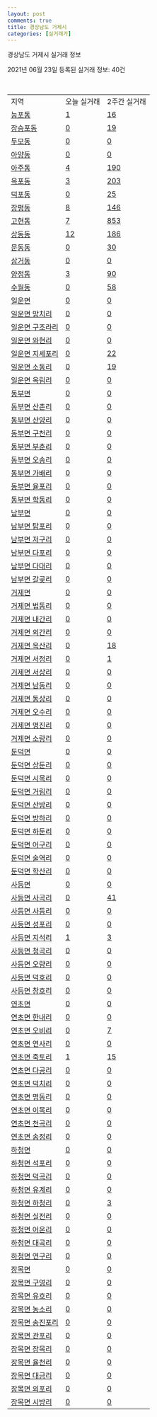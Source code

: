 ```yaml
---
layout: post
comments: true
title: 경상남도 거제시
categories: [실거래가]
---
```


경상남도 거제시 실거래 정보

2021년 06월 23일 등록된 실거래 정보: 40건

<script type="text/javascript">
  google.charts.load('current', {'packages':['corechart']});
  google.charts.setOnLoadCallback(drawChart);

  function drawChart() {
    var data = google.visualization.arrayToDataTable([['거래일', '매매', '전월세', '전매'], ['2021-02', 0, 23, 0], ['2021-03', 10, 50, 0], ['2021-04', 236, 176, 36], ['2021-05', 424, 214, 480], ['2021-06', 156, 78, 62]]);

    var options = {
      title: '최근 유형별 거래량 추이',
      legend: { position: 'bottom' }
    };

    var chart = new google.visualization.LineChart(document.getElementById('columnchart_material'));
    chart.draw(data, (options));
  }
</script>

<div id="columnchart_material" style="width: 450px; margin-left: -35px"></div>
<br>
<table class="sortable">
  <tr>
    <td>지역</td>
    <td>오늘 실거래</td>
    <td>2주간 실거래</td>
  </tr>

  
  <tr class="item">
    <td><a href="4831010100.html">능포동</a></td>
    <td><a href="4831010100.html">1</a></td>
    <td><a href="4831010100.html">16</a></td>
  </tr>
    

  <tr class="item">
    <td><a href="4831010200.html">장승포동</a></td>
    <td><a href="4831010200.html">0</a></td>
    <td><a href="4831010200.html">19</a></td>
  </tr>
    

  <tr class="item">
    <td><a href="4831010300.html">두모동</a></td>
    <td><a href="4831010300.html">0</a></td>
    <td><a href="4831010300.html">0</a></td>
  </tr>
    

  <tr class="item">
    <td><a href="4831010400.html">아양동</a></td>
    <td><a href="4831010400.html">0</a></td>
    <td><a href="4831010400.html">0</a></td>
  </tr>
    

  <tr class="item">
    <td><a href="4831010500.html">아주동</a></td>
    <td><a href="4831010500.html">4</a></td>
    <td><a href="4831010500.html">190</a></td>
  </tr>
    

  <tr class="item">
    <td><a href="4831010600.html">옥포동</a></td>
    <td><a href="4831010600.html">3</a></td>
    <td><a href="4831010600.html">203</a></td>
  </tr>
    

  <tr class="item">
    <td><a href="4831010700.html">덕포동</a></td>
    <td><a href="4831010700.html">0</a></td>
    <td><a href="4831010700.html">25</a></td>
  </tr>
    

  <tr class="item">
    <td><a href="4831010800.html">장평동</a></td>
    <td><a href="4831010800.html">8</a></td>
    <td><a href="4831010800.html">146</a></td>
  </tr>
    

  <tr class="item">
    <td><a href="4831010900.html">고현동</a></td>
    <td><a href="4831010900.html">7</a></td>
    <td><a href="4831010900.html">853</a></td>
  </tr>
    

  <tr class="item">
    <td><a href="4831011000.html">상동동</a></td>
    <td><a href="4831011000.html">12</a></td>
    <td><a href="4831011000.html">186</a></td>
  </tr>
    

  <tr class="item">
    <td><a href="4831011100.html">문동동</a></td>
    <td><a href="4831011100.html">0</a></td>
    <td><a href="4831011100.html">30</a></td>
  </tr>
    

  <tr class="item">
    <td><a href="4831011200.html">삼거동</a></td>
    <td><a href="4831011200.html">0</a></td>
    <td><a href="4831011200.html">0</a></td>
  </tr>
    

  <tr class="item">
    <td><a href="4831011300.html">양정동</a></td>
    <td><a href="4831011300.html">3</a></td>
    <td><a href="4831011300.html">90</a></td>
  </tr>
    

  <tr class="item">
    <td><a href="4831011400.html">수월동</a></td>
    <td><a href="4831011400.html">0</a></td>
    <td><a href="4831011400.html">58</a></td>
  </tr>
    

  <tr class="item">
    <td><a href="4831031000.html">일운면</a></td>
    <td><a href="4831031000.html">0</a></td>
    <td><a href="4831031000.html">0</a></td>
  </tr>
    

  <tr class="item">
    <td><a href="4831031021.html">일운면 망치리</a></td>
    <td><a href="4831031021.html">0</a></td>
    <td><a href="4831031021.html">0</a></td>
  </tr>
    

  <tr class="item">
    <td><a href="4831031022.html">일운면 구조라리</a></td>
    <td><a href="4831031022.html">0</a></td>
    <td><a href="4831031022.html">0</a></td>
  </tr>
    

  <tr class="item">
    <td><a href="4831031023.html">일운면 와현리</a></td>
    <td><a href="4831031023.html">0</a></td>
    <td><a href="4831031023.html">0</a></td>
  </tr>
    

  <tr class="item">
    <td><a href="4831031024.html">일운면 지세포리</a></td>
    <td><a href="4831031024.html">0</a></td>
    <td><a href="4831031024.html">22</a></td>
  </tr>
    

  <tr class="item">
    <td><a href="4831031025.html">일운면 소동리</a></td>
    <td><a href="4831031025.html">0</a></td>
    <td><a href="4831031025.html">19</a></td>
  </tr>
    

  <tr class="item">
    <td><a href="4831031026.html">일운면 옥림리</a></td>
    <td><a href="4831031026.html">0</a></td>
    <td><a href="4831031026.html">0</a></td>
  </tr>
    

  <tr class="item">
    <td><a href="4831032000.html">동부면</a></td>
    <td><a href="4831032000.html">0</a></td>
    <td><a href="4831032000.html">0</a></td>
  </tr>
    

  <tr class="item">
    <td><a href="4831032021.html">동부면 산촌리</a></td>
    <td><a href="4831032021.html">0</a></td>
    <td><a href="4831032021.html">0</a></td>
  </tr>
    

  <tr class="item">
    <td><a href="4831032022.html">동부면 산양리</a></td>
    <td><a href="4831032022.html">0</a></td>
    <td><a href="4831032022.html">0</a></td>
  </tr>
    

  <tr class="item">
    <td><a href="4831032023.html">동부면 구천리</a></td>
    <td><a href="4831032023.html">0</a></td>
    <td><a href="4831032023.html">0</a></td>
  </tr>
    

  <tr class="item">
    <td><a href="4831032024.html">동부면 부춘리</a></td>
    <td><a href="4831032024.html">0</a></td>
    <td><a href="4831032024.html">0</a></td>
  </tr>
    

  <tr class="item">
    <td><a href="4831032025.html">동부면 오송리</a></td>
    <td><a href="4831032025.html">0</a></td>
    <td><a href="4831032025.html">0</a></td>
  </tr>
    

  <tr class="item">
    <td><a href="4831032026.html">동부면 가배리</a></td>
    <td><a href="4831032026.html">0</a></td>
    <td><a href="4831032026.html">0</a></td>
  </tr>
    

  <tr class="item">
    <td><a href="4831032027.html">동부면 율포리</a></td>
    <td><a href="4831032027.html">0</a></td>
    <td><a href="4831032027.html">0</a></td>
  </tr>
    

  <tr class="item">
    <td><a href="4831032028.html">동부면 학동리</a></td>
    <td><a href="4831032028.html">0</a></td>
    <td><a href="4831032028.html">0</a></td>
  </tr>
    

  <tr class="item">
    <td><a href="4831033000.html">남부면</a></td>
    <td><a href="4831033000.html">0</a></td>
    <td><a href="4831033000.html">0</a></td>
  </tr>
    

  <tr class="item">
    <td><a href="4831033021.html">남부면 탑포리</a></td>
    <td><a href="4831033021.html">0</a></td>
    <td><a href="4831033021.html">0</a></td>
  </tr>
    

  <tr class="item">
    <td><a href="4831033022.html">남부면 저구리</a></td>
    <td><a href="4831033022.html">0</a></td>
    <td><a href="4831033022.html">0</a></td>
  </tr>
    

  <tr class="item">
    <td><a href="4831033023.html">남부면 다포리</a></td>
    <td><a href="4831033023.html">0</a></td>
    <td><a href="4831033023.html">0</a></td>
  </tr>
    

  <tr class="item">
    <td><a href="4831033024.html">남부면 다대리</a></td>
    <td><a href="4831033024.html">0</a></td>
    <td><a href="4831033024.html">0</a></td>
  </tr>
    

  <tr class="item">
    <td><a href="4831033025.html">남부면 갈곶리</a></td>
    <td><a href="4831033025.html">0</a></td>
    <td><a href="4831033025.html">0</a></td>
  </tr>
    

  <tr class="item">
    <td><a href="4831034000.html">거제면</a></td>
    <td><a href="4831034000.html">0</a></td>
    <td><a href="4831034000.html">0</a></td>
  </tr>
    

  <tr class="item">
    <td><a href="4831034021.html">거제면 법동리</a></td>
    <td><a href="4831034021.html">0</a></td>
    <td><a href="4831034021.html">0</a></td>
  </tr>
    

  <tr class="item">
    <td><a href="4831034023.html">거제면 내간리</a></td>
    <td><a href="4831034023.html">0</a></td>
    <td><a href="4831034023.html">0</a></td>
  </tr>
    

  <tr class="item">
    <td><a href="4831034024.html">거제면 외간리</a></td>
    <td><a href="4831034024.html">0</a></td>
    <td><a href="4831034024.html">0</a></td>
  </tr>
    

  <tr class="item">
    <td><a href="4831034025.html">거제면 옥산리</a></td>
    <td><a href="4831034025.html">0</a></td>
    <td><a href="4831034025.html">18</a></td>
  </tr>
    

  <tr class="item">
    <td><a href="4831034026.html">거제면 서정리</a></td>
    <td><a href="4831034026.html">0</a></td>
    <td><a href="4831034026.html">1</a></td>
  </tr>
    

  <tr class="item">
    <td><a href="4831034027.html">거제면 서상리</a></td>
    <td><a href="4831034027.html">0</a></td>
    <td><a href="4831034027.html">0</a></td>
  </tr>
    

  <tr class="item">
    <td><a href="4831034028.html">거제면 남동리</a></td>
    <td><a href="4831034028.html">0</a></td>
    <td><a href="4831034028.html">0</a></td>
  </tr>
    

  <tr class="item">
    <td><a href="4831034029.html">거제면 동상리</a></td>
    <td><a href="4831034029.html">0</a></td>
    <td><a href="4831034029.html">0</a></td>
  </tr>
    

  <tr class="item">
    <td><a href="4831034030.html">거제면 오수리</a></td>
    <td><a href="4831034030.html">0</a></td>
    <td><a href="4831034030.html">0</a></td>
  </tr>
    

  <tr class="item">
    <td><a href="4831034031.html">거제면 명진리</a></td>
    <td><a href="4831034031.html">0</a></td>
    <td><a href="4831034031.html">0</a></td>
  </tr>
    

  <tr class="item">
    <td><a href="4831034032.html">거제면 소랑리</a></td>
    <td><a href="4831034032.html">0</a></td>
    <td><a href="4831034032.html">0</a></td>
  </tr>
    

  <tr class="item">
    <td><a href="4831035000.html">둔덕면</a></td>
    <td><a href="4831035000.html">0</a></td>
    <td><a href="4831035000.html">0</a></td>
  </tr>
    

  <tr class="item">
    <td><a href="4831035021.html">둔덕면 상둔리</a></td>
    <td><a href="4831035021.html">0</a></td>
    <td><a href="4831035021.html">0</a></td>
  </tr>
    

  <tr class="item">
    <td><a href="4831035022.html">둔덕면 시목리</a></td>
    <td><a href="4831035022.html">0</a></td>
    <td><a href="4831035022.html">0</a></td>
  </tr>
    

  <tr class="item">
    <td><a href="4831035023.html">둔덕면 거림리</a></td>
    <td><a href="4831035023.html">0</a></td>
    <td><a href="4831035023.html">0</a></td>
  </tr>
    

  <tr class="item">
    <td><a href="4831035024.html">둔덕면 산방리</a></td>
    <td><a href="4831035024.html">0</a></td>
    <td><a href="4831035024.html">0</a></td>
  </tr>
    

  <tr class="item">
    <td><a href="4831035025.html">둔덕면 방하리</a></td>
    <td><a href="4831035025.html">0</a></td>
    <td><a href="4831035025.html">0</a></td>
  </tr>
    

  <tr class="item">
    <td><a href="4831035026.html">둔덕면 하둔리</a></td>
    <td><a href="4831035026.html">0</a></td>
    <td><a href="4831035026.html">0</a></td>
  </tr>
    

  <tr class="item">
    <td><a href="4831035027.html">둔덕면 어구리</a></td>
    <td><a href="4831035027.html">0</a></td>
    <td><a href="4831035027.html">0</a></td>
  </tr>
    

  <tr class="item">
    <td><a href="4831035028.html">둔덕면 술역리</a></td>
    <td><a href="4831035028.html">0</a></td>
    <td><a href="4831035028.html">0</a></td>
  </tr>
    

  <tr class="item">
    <td><a href="4831035029.html">둔덕면 학산리</a></td>
    <td><a href="4831035029.html">0</a></td>
    <td><a href="4831035029.html">0</a></td>
  </tr>
    

  <tr class="item">
    <td><a href="4831036000.html">사등면</a></td>
    <td><a href="4831036000.html">0</a></td>
    <td><a href="4831036000.html">0</a></td>
  </tr>
    

  <tr class="item">
    <td><a href="4831036021.html">사등면 사곡리</a></td>
    <td><a href="4831036021.html">0</a></td>
    <td><a href="4831036021.html">41</a></td>
  </tr>
    

  <tr class="item">
    <td><a href="4831036022.html">사등면 사등리</a></td>
    <td><a href="4831036022.html">0</a></td>
    <td><a href="4831036022.html">0</a></td>
  </tr>
    

  <tr class="item">
    <td><a href="4831036023.html">사등면 성포리</a></td>
    <td><a href="4831036023.html">0</a></td>
    <td><a href="4831036023.html">0</a></td>
  </tr>
    

  <tr class="item">
    <td><a href="4831036024.html">사등면 지석리</a></td>
    <td><a href="4831036024.html">1</a></td>
    <td><a href="4831036024.html">3</a></td>
  </tr>
    

  <tr class="item">
    <td><a href="4831036025.html">사등면 청곡리</a></td>
    <td><a href="4831036025.html">0</a></td>
    <td><a href="4831036025.html">0</a></td>
  </tr>
    

  <tr class="item">
    <td><a href="4831036026.html">사등면 오량리</a></td>
    <td><a href="4831036026.html">0</a></td>
    <td><a href="4831036026.html">0</a></td>
  </tr>
    

  <tr class="item">
    <td><a href="4831036027.html">사등면 덕호리</a></td>
    <td><a href="4831036027.html">0</a></td>
    <td><a href="4831036027.html">0</a></td>
  </tr>
    

  <tr class="item">
    <td><a href="4831036028.html">사등면 창호리</a></td>
    <td><a href="4831036028.html">0</a></td>
    <td><a href="4831036028.html">0</a></td>
  </tr>
    

  <tr class="item">
    <td><a href="4831037000.html">연초면</a></td>
    <td><a href="4831037000.html">0</a></td>
    <td><a href="4831037000.html">0</a></td>
  </tr>
    

  <tr class="item">
    <td><a href="4831037021.html">연초면 한내리</a></td>
    <td><a href="4831037021.html">0</a></td>
    <td><a href="4831037021.html">0</a></td>
  </tr>
    

  <tr class="item">
    <td><a href="4831037022.html">연초면 오비리</a></td>
    <td><a href="4831037022.html">0</a></td>
    <td><a href="4831037022.html">7</a></td>
  </tr>
    

  <tr class="item">
    <td><a href="4831037023.html">연초면 연사리</a></td>
    <td><a href="4831037023.html">0</a></td>
    <td><a href="4831037023.html">0</a></td>
  </tr>
    

  <tr class="item">
    <td><a href="4831037024.html">연초면 죽토리</a></td>
    <td><a href="4831037024.html">1</a></td>
    <td><a href="4831037024.html">15</a></td>
  </tr>
    

  <tr class="item">
    <td><a href="4831037025.html">연초면 다공리</a></td>
    <td><a href="4831037025.html">0</a></td>
    <td><a href="4831037025.html">0</a></td>
  </tr>
    

  <tr class="item">
    <td><a href="4831037026.html">연초면 덕치리</a></td>
    <td><a href="4831037026.html">0</a></td>
    <td><a href="4831037026.html">0</a></td>
  </tr>
    

  <tr class="item">
    <td><a href="4831037027.html">연초면 명동리</a></td>
    <td><a href="4831037027.html">0</a></td>
    <td><a href="4831037027.html">0</a></td>
  </tr>
    

  <tr class="item">
    <td><a href="4831037028.html">연초면 이목리</a></td>
    <td><a href="4831037028.html">0</a></td>
    <td><a href="4831037028.html">0</a></td>
  </tr>
    

  <tr class="item">
    <td><a href="4831037029.html">연초면 천곡리</a></td>
    <td><a href="4831037029.html">0</a></td>
    <td><a href="4831037029.html">0</a></td>
  </tr>
    

  <tr class="item">
    <td><a href="4831037030.html">연초면 송정리</a></td>
    <td><a href="4831037030.html">0</a></td>
    <td><a href="4831037030.html">0</a></td>
  </tr>
    

  <tr class="item">
    <td><a href="4831038000.html">하청면</a></td>
    <td><a href="4831038000.html">0</a></td>
    <td><a href="4831038000.html">0</a></td>
  </tr>
    

  <tr class="item">
    <td><a href="4831038021.html">하청면 석포리</a></td>
    <td><a href="4831038021.html">0</a></td>
    <td><a href="4831038021.html">0</a></td>
  </tr>
    

  <tr class="item">
    <td><a href="4831038022.html">하청면 덕곡리</a></td>
    <td><a href="4831038022.html">0</a></td>
    <td><a href="4831038022.html">0</a></td>
  </tr>
    

  <tr class="item">
    <td><a href="4831038023.html">하청면 유계리</a></td>
    <td><a href="4831038023.html">0</a></td>
    <td><a href="4831038023.html">0</a></td>
  </tr>
    

  <tr class="item">
    <td><a href="4831038024.html">하청면 하청리</a></td>
    <td><a href="4831038024.html">0</a></td>
    <td><a href="4831038024.html">3</a></td>
  </tr>
    

  <tr class="item">
    <td><a href="4831038025.html">하청면 실전리</a></td>
    <td><a href="4831038025.html">0</a></td>
    <td><a href="4831038025.html">0</a></td>
  </tr>
    

  <tr class="item">
    <td><a href="4831038026.html">하청면 어온리</a></td>
    <td><a href="4831038026.html">0</a></td>
    <td><a href="4831038026.html">0</a></td>
  </tr>
    

  <tr class="item">
    <td><a href="4831038027.html">하청면 대곡리</a></td>
    <td><a href="4831038027.html">0</a></td>
    <td><a href="4831038027.html">0</a></td>
  </tr>
    

  <tr class="item">
    <td><a href="4831038028.html">하청면 연구리</a></td>
    <td><a href="4831038028.html">0</a></td>
    <td><a href="4831038028.html">0</a></td>
  </tr>
    

  <tr class="item">
    <td><a href="4831039000.html">장목면</a></td>
    <td><a href="4831039000.html">0</a></td>
    <td><a href="4831039000.html">0</a></td>
  </tr>
    

  <tr class="item">
    <td><a href="4831039021.html">장목면 구영리</a></td>
    <td><a href="4831039021.html">0</a></td>
    <td><a href="4831039021.html">0</a></td>
  </tr>
    

  <tr class="item">
    <td><a href="4831039022.html">장목면 유호리</a></td>
    <td><a href="4831039022.html">0</a></td>
    <td><a href="4831039022.html">0</a></td>
  </tr>
    

  <tr class="item">
    <td><a href="4831039023.html">장목면 농소리</a></td>
    <td><a href="4831039023.html">0</a></td>
    <td><a href="4831039023.html">0</a></td>
  </tr>
    

  <tr class="item">
    <td><a href="4831039024.html">장목면 송진포리</a></td>
    <td><a href="4831039024.html">0</a></td>
    <td><a href="4831039024.html">0</a></td>
  </tr>
    

  <tr class="item">
    <td><a href="4831039025.html">장목면 관포리</a></td>
    <td><a href="4831039025.html">0</a></td>
    <td><a href="4831039025.html">0</a></td>
  </tr>
    

  <tr class="item">
    <td><a href="4831039026.html">장목면 장목리</a></td>
    <td><a href="4831039026.html">0</a></td>
    <td><a href="4831039026.html">0</a></td>
  </tr>
    

  <tr class="item">
    <td><a href="4831039027.html">장목면 율천리</a></td>
    <td><a href="4831039027.html">0</a></td>
    <td><a href="4831039027.html">0</a></td>
  </tr>
    

  <tr class="item">
    <td><a href="4831039028.html">장목면 대금리</a></td>
    <td><a href="4831039028.html">0</a></td>
    <td><a href="4831039028.html">0</a></td>
  </tr>
    

  <tr class="item">
    <td><a href="4831039029.html">장목면 외포리</a></td>
    <td><a href="4831039029.html">0</a></td>
    <td><a href="4831039029.html">0</a></td>
  </tr>
    

  <tr class="item">
    <td><a href="4831039030.html">장목면 시방리</a></td>
    <td><a href="4831039030.html">0</a></td>
    <td><a href="4831039030.html">0</a></td>
  </tr>
    


</table>


    